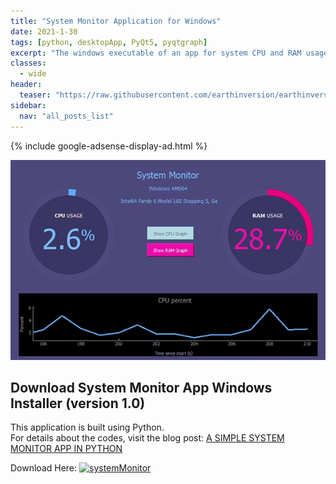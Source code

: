```yaml
---
title: "System Monitor Application for Windows"
date: 2021-1-30
tags: [python, desktopApp, PyQt5, pyqtgraph]
excerpt: "The windows executable of an app for system CPU and RAM usage monitoring in real time. The app is build mainly using the PyQt5, pyqtgraph and psutil."
classes:
  - wide
header:
  teaser: "https://raw.githubusercontent.com/earthinversion/earthinversion-images/main/images/systemMonitorApp_screenShot1.jpg"
sidebar:
  nav: "all_posts_list"
---
```


{% include google-adsense-display-ad.html %}

<div class="containerDownloads">
<p align="center"><img class="container__image" src="https://raw.githubusercontent.com/earthinversion/earthinversion-images/main/images/systemMonitorApp/appGlimpse.gif"></p>
    <div class="container__text">
      <h2>Download System Monitor App Windows Installer (version 1.0)</h2>
      <p>This application is built using Python.<br>
       For details about the codes, visit the blog post: <a href="/desktopapps/system-monitor-app-in-python/">A SIMPLE SYSTEM MONITOR APP IN PYTHON</a></p>
      <p>Download Here: <a href="https://drive.google.com/file/d/1bDBTG7F321zbGgdzU4yrNkTKYtpkBWZc/view?usp=sharing" download="Codes"  onclick="ga('send','pageview','/downloads#systemMonitorApp/')">
        <img src="https://img.icons8.com/carbon-copy/100/000000/download-2.png" alt="systemMonitor" width="40" height="40"></a></p>
    </div>
</div>